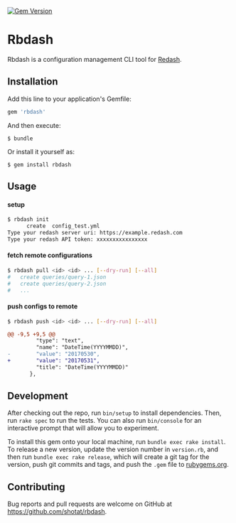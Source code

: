 [![Gem Version](https://badge.fury.io/rb/rbdash.svg)](https://badge.fury.io/rb/rbdash)

# Rbdash

Rbdash is a configuration management CLI tool for [Redash](https://redash.io/).

## Installation

Add this line to your application's Gemfile:

```ruby
gem 'rbdash'
```

And then execute:

    $ bundle

Or install it yourself as:

    $ gem install rbdash

## Usage


#### setup

```sh
$ rbdash init
      create  config_test.yml
Type your redash server uri: https://example.redash.com
Type your redash API token: xxxxxxxxxxxxxxxx
```

#### fetch remote configurations

```sh
$ rbdash pull <id> <id> ... [--dry-run] [--all]
#   create queries/query-1.json
#   create queries/query-2.json
#   ...
```

#### push configs to remote

```sh
$ rbdash push <id> <id> ... [--dry-run] [--all]
```

```diff
@@ -9,5 +9,5 @@
         "type": "text",
         "name": "DateTime(YYYYMMDD)",
-        "value": "20170530",
+        "value": "20170531",
         "title": "DateTime(YYYYMMDD)"
       },
```

## Development

After checking out the repo, run `bin/setup` to install dependencies. Then, run `rake spec` to run the tests. You can also run `bin/console` for an interactive prompt that will allow you to experiment.

To install this gem onto your local machine, run `bundle exec rake install`. To release a new version, update the version number in `version.rb`, and then run `bundle exec rake release`, which will create a git tag for the version, push git commits and tags, and push the `.gem` file to [rubygems.org](https://rubygems.org).

## Contributing

Bug reports and pull requests are welcome on GitHub at https://github.com/shotat/rbdash.
